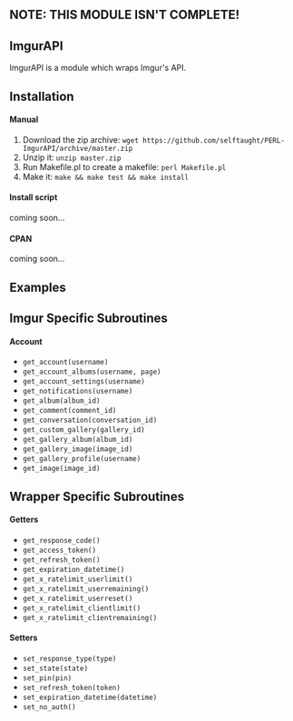 ## NOTE: THIS MODULE ISN'T COMPLETE!

## ImgurAPI
ImgurAPI is a module which wraps Imgur's API. 

## Installation

#### Manual 

1. Download the zip archive: `wget https://github.com/selftaught/PERL-ImgurAPI/archive/master.zip`
2. Unzip it: `unzip master.zip`
3. Run Makefile.pl to create a makefile: `perl Makefile.pl`
4. Make it: `make && make test && make install`

#### Install script

coming soon...

#### CPAN

coming soon... 

## Examples

## Imgur Specific Subroutines
#### Account
- `get_account(username)`
- `get_account_albums(username, page)`
- `get_account_settings(username)`
- `get_notifications(username)`
- `get_album(album_id)`
- `get_comment(comment_id)`
- `get_conversation(conversation_id)`
- `get_custom_gallery(gallery_id)`
- `get_gallery_album(album_id)`
- `get_gallery_image(image_id)`
- `get_gallery_profile(username)`
- `get_image(image_id)`

## Wrapper Specific Subroutines
#### Getters
- `get_response_code()`
- `get_access_token()`
- `get_refresh_token()`
- `get_expiration_datetime()`
- `get_x_ratelimit_userlimit()`
- `get_x_ratelimit_userremaining()`
- `get_x_ratelimit_userreset()`
- `get_x_ratelimit_clientlimit()`
- `get_x_ratelimit_clientremaining()`

#### Setters
 - `set_response_type(type)`
 - `set_state(state)`
 - `set_pin(pin)`
 - `set_refresh_token(token)`
 - `set_expiration_datetime(datetime)`
 - `set_no_auth()`
 
